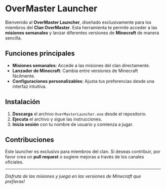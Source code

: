 
# OverMaster Launcher

Bienvenido al **OverMaster Launcher**, diseñado exclusivamente para los miembros del **Clan OverMaster**. Esta herramienta te permite acceder a las **misiones semanales** y lanzar diferentes versiones de **Minecraft** de manera sencilla.

## Funciones principales

- **Misiones semanales**: Accede a las misiones del clan directamente.
- **Lanzador de Minecraft**: Cambia entre versiones de Minecraft fácilmente.
- **Configuraciones personalizables**: Ajusta tus preferencias desde una interfaz intuitiva.

## Instalación

1. **Descarga** el archivo `OverMasterLauncher.exe` desde el repositorio.
2. **Ejecuta** el archivo y sigue las instrucciones.
3. **Inicia sesión** con tu nombre de usuario y comienza a jugar.

## Contribuciones

Este launcher es exclusivo para miembros del clan. Si deseas contribuir, por favor crea un **pull request** o sugiere mejoras a través de los canales oficiales.

---

_Disfruta de las misiones y juega en las versiones de Minecraft que prefieras!_
